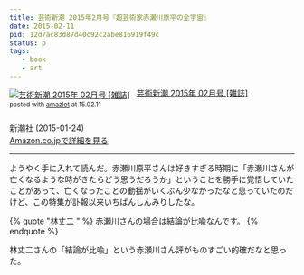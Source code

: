 ```yaml
---
title: 芸術新潮 2015年2月号『超芸術家赤瀬川原平の全宇宙』
date: 2015-02-11
pid: 12d7ac83d87d40c92c2abe816919f49c
status: p
tags:
   - book
   - art
---
```


<div class="amazlet-box" style="margin-bottom:0px;"><div class="amazlet-image" style="float:left;margin:0px 12px 1px 0px;"><a href="http://www.amazon.co.jp/exec/obidos/ASIN/B0007IP76M/dotimpact-22/ref=nosim/" name="amazletlink" target="_blank"><img src="http://ecx.images-amazon.com/images/I/51vaxbyO7uL._SL160_.jpg" alt="芸術新潮 2015年 02月号 [雑誌]" style="border: none;" /></a></div><div class="amazlet-info" style="line-height:120%; margin-bottom: 10px"><div class="amazlet-name" style="margin-bottom:10px;line-height:120%"><a href="http://www.amazon.co.jp/exec/obidos/ASIN/B0007IP76M/dotimpact-22/ref=nosim/" name="amazletlink" target="_blank">芸術新潮 2015年 02月号 [雑誌]</a><div class="amazlet-powered-date" style="font-size:80%;margin-top:5px;line-height:120%">posted with <a href="http://www.amazlet.com/" title="amazlet" target="_blank">amazlet</a> at 15.02.11</div></div><div class="amazlet-detail"><br />新潮社 (2015-01-24)<br /></div><div class="amazlet-sub-info" style="float: left;"><div class="amazlet-link" style="margin-top: 5px"><a href="http://www.amazon.co.jp/exec/obidos/ASIN/B0007IP76M/dotimpact-22/ref=nosim/" name="amazletlink" target="_blank">Amazon.co.jpで詳細を見る</a></div></div></div><div class="amazlet-footer" style="clear: left"></div></div>

***

ようやく手に入れて読んだ。赤瀬川原平さんは好きすぎる時期に「赤瀬川さんが亡くなるような時がきたらどう思うだろうか」ということを勝手に覚悟していたことがあって、亡くなったことの動揺がいくぶん少なかったなと思っていたのだけど、この特集が訃報以来いちばんしんみりしたな。

{% quote "林丈二 " %}
赤瀬川さんの場合は結論が比喩なんです。
{% endquote %}

林丈二さんの「結論が比喩」という赤瀬川さん評がものすごい的確だなと思った。